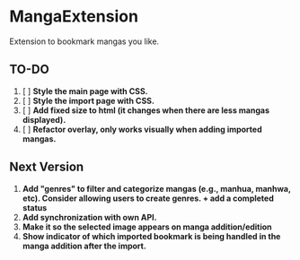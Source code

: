 # MangaExtension
Extension to bookmark mangas you like.


## TO-DO

1. [ ] **Style the main page with CSS.**
2. [ ] **Style the import page with CSS.**
3. [ ] **Add fixed size to html (it changes when there are less mangas displayed).**
4. [ ] **Refactor overlay, only works visually when adding imported mangas.**


## Next Version

1. **Add "genres" to filter and categorize mangas (e.g., manhua, manhwa, etc). Consider allowing users to create genres. + add a completed status**
2. **Add synchronization with own API.**
3. **Make it so the selected image appears on manga addition/edition**
4. **Show indicator of which imported bookmark is being handled in the manga addition after the import.**